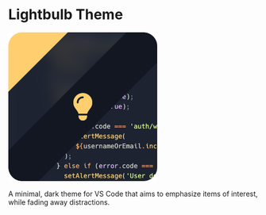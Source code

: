 # Lightbulb Theme

<img src="icons/icon.png" width="300px" />

<br/>

A minimal, dark theme for VS Code that aims to emphasize items of interest, while fading away distractions.
